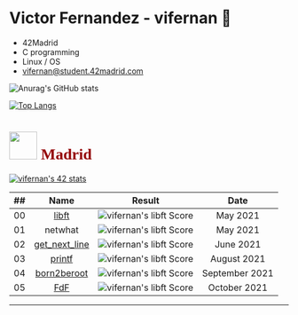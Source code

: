 ### <h1>Victor Fernandez - vifernan 🤖 </h1>
<!--
**vifernan42/vifernan42** is a ✨ _special_ ✨ repository because its `README.md` (this file) appears on your GitHub profile.

Here are some ideas to get you started:

- 🔭 I’m currently working on ...
- 🌱 I’m currently learning ...
- 👯 I’m looking to collaborate on ...
- 🤔 I’m looking for help with ...
- 💬 Ask me about ...
- 📫 How to reach me: ...
- 😄 Pronouns: ...
- ⚡ Fun fact: ...
# <h1 style="color:#950104; font-family: poppins;"> <img src="https://raw.githubusercontent.com/kube/vscode-42header/master/42.png" width=50> Madrid Telefónica Student </h1>
-->

- 42Madrid
- C programming
- Linux / OS
- [vifernan@student.42madrid.com](mailto:vifernan@student.42madrid.com?subject=[GitHub]%20-)

![Anurag's GitHub stats](https://github-readme-stats.vercel.app/api?username=vifernan42&show_icons=true&theme=radical)

[![Top Langs](https://github-readme-stats.vercel.app/api/top-langs/?username=vifernan42&theme=radical)](https://github.com/anuraghazra/github-readme-stats)

### <h1 style="color:#950104; font-family: poppins;"> <img src="https://raw.githubusercontent.com/kube/vscode-42header/master/42.png" width=50> Madrid</h1>

[![vifernan's 42 stats](https://badge42.herokuapp.com/api/stats/vifernan?darkmode=true?privacyName=true)](https://github.com/JaeSeoKim/badge42)

|  ##  |			Name				| Result | Date |
|:----:|:----------------:|:------:|:----:|
|  00  |[libft](https://github.com/vifernan42/libft)						          | ![vifernan's libft Score](https://badge42.herokuapp.com/api/project/vifernan/Libft) | May 2021 |
|  01  |netwhat     			          | ![vifernan's libft Score](https://badge42.herokuapp.com/api/project/vifernan/netwhat) | May 2021 |
|  02  |[get_next_line](https://github.com/vifernan42/get_next_line)			          | ![vifernan's libft Score](https://badge42.herokuapp.com/api/project/vifernan/get_next_line) | June 2021 |
|  03  |[printf](https://github.com/vifernan42/ft_printf)        		          | ![vifernan's libft Score](https://badge42.herokuapp.com/api/project/vifernan/ft_printf) | August 2021 |
|  04  |[born2beroot](https://github.com/vifernan42/Born2BeRoot)    		          | ![vifernan's libft Score](https://badge42.herokuapp.com/api/project/vifernan/Born2beroot) | September 2021 |
|  05  |[FdF](https://github.com/vifernan42/FdF)           		          | ![vifernan's libft Score](https://badge42.herokuapp.com/api/project/vifernan/FdF) |October 2021 |


---

